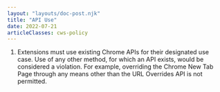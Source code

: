 ```yaml
---
layout: "layouts/doc-post.njk"
title: "API Use"
date: 2022-07-21
articleClasses: cws-policy
---
```


1. Extensions must use existing Chrome APIs for their designated use case. Use of any other method,
   for which an API exists, would be considered a violation. For example, overriding the Chrome New
   Tab Page through any means other than the URL Overrides API is not permitted.
